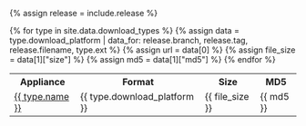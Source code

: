{% assign release = include.release %}
<div class="table-responsive">
  <table class="table table-bordered table-hover">
    <tr>
      <th>Appliance</th>
      <th>Format</th>
      <th>Size</th>
      <th>MD5</th>
    </tr>
    {% for type in site.data.download_types %}
      {% assign data = type.download_platform | data_for: release.branch, release.tag, release.filename, type.ext %}
      {% assign url = data[0] %}
      {% assign file_size = data[1]["size"] %}
      {% assign md5 = data[1]["md5"] %}
      <tr>
        <td><a href="{{ url }}" onClick="{{ type.download_platform | on_click_for_download: type.name, release.name }}">{{ type.name }}</a></td>
        <td>{{ type.download_platform }}</td>
        <td>{{ file_size }}</td>
        <td>{{ md5 }}</td>
      </tr>
    {% endfor %}
  </table>
</div>
